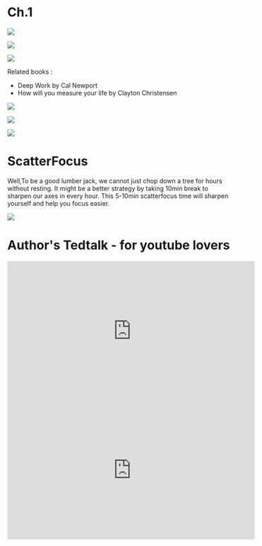 

# Ch.1 

![](hp01.png)

![](Hyp3.jpg)

![](hyp0401.jpg)

Related books : 
- Deep Work by Cal Newport 
- How will you measure your life by Clayton Christensen 


![](hyp042.jpg)

![](hyp05.jpg)


![](hyp06.jpg)

# ScatterFocus 

Well,To be a good lumber jack, we cannot just chop down a tree for hours without resting. It might be a better strategy by taking 10min break to sharpen our axes in every hour. 
This 5-10min scatterfocus time will sharpen yourself and help you focus easier. 

![](hyp08.jpg)

# Author's Tedtalk - for youtube lovers 

<iframe width="560" height="315" src="https://www.youtube.com/embed/REFh5TMOoS0" title="YouTube video player" frameborder="0" allow="accelerometer; autoplay; clipboard-write; encrypted-media; gyroscope; picture-in-picture; web-share" allowfullscreen></iframe>

<iframe width="560" height="315" src="https://www.youtube.com/embed/Hu4Yvq-g7_Y" title="YouTube video player" frameborder="0" allow="accelerometer; autoplay; clipboard-write; encrypted-media; gyroscope; picture-in-picture; web-share" allowfullscreen></iframe>


